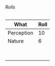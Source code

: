 ###### Rolls
| What       | Roll |
| ---------- | ---- |
| Perception | 10   |
| Nature     | 6    |
|            |      |
|            |      |
|            |      |
|            |      |
|            |      |
|            |      |
|           |      |
|           |      |
